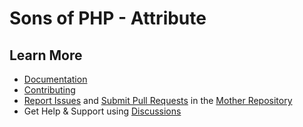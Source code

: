 Sons of PHP - Attribute
=======================

## Learn More

* [Documentation][docs]
* [Contributing][contributing]
* [Report Issues][issues] and [Submit Pull Requests][pull-requests] in the [Mother Repository][mother-repo]
* Get Help & Support using [Discussions][discussions]

[discussions]: https://github.com/orgs/SonsOfPHP/discussions
[mother-repo]: https://github.com/SonsOfPHP/sonsofphp
[contributing]: https://docs.sonsofphp.com/contributing/
[docs]: https://docs.sonsofphp.com/components/attribute/
[issues]: https://github.com/SonsOfPHP/sonsofphp/issues?q=is%3Aopen+is%3Aissue+label%3AAttribute
[pull-requests]: https://github.com/SonsOfPHP/sonsofphp/pulls?q=is%3Aopen+is%3Apr+label%3AAttribute
